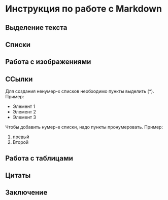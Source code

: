 # Инструкция по работе с Markdown

## Выделение текста

## Списки

## Работа с изображениями

## ССылки

Для создания ненумер-х списков необходимо пункты выделить (*). Пример:
* Элемент 1
* Элемент 2
* Элемент 3

Чтобы добавить нумер-е списки, надо пункты пронумеровать. Пример:
1. превый
2. Второй

## Работа с таблицами

## Цитаты

## Заключение